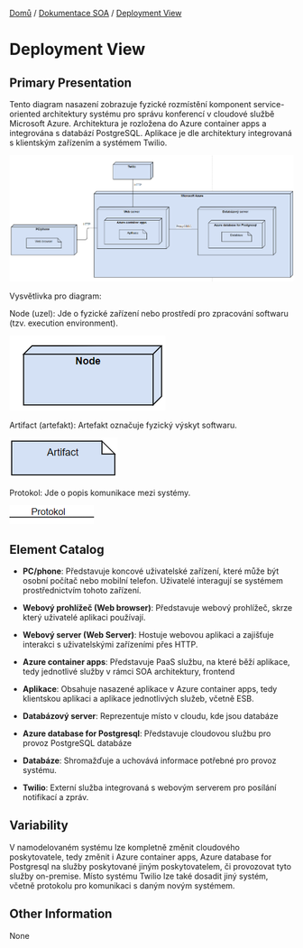 [Domů](/README.md) / [Dokumentace SOA](/Dokumentace/SOA/README.md) / [Deployment View](/Dokumentace/SOA/pages/deployment-view.md)

# Deployment View

## Primary Presentation

Tento diagram nasazení zobrazuje fyzické rozmístění komponent service-oriented architektury systému pro správu konferencí v cloudové službě Microsoft Azure. Architektura je rozložena do Azure container apps a integrována s databází PostgreSQL. Aplikace je dle architektury integrovaná s klientským zařízením a systémem Twilio.

![Deployment diagram](../assets/soa-deployment-diagram.png)

Vysvětlivka pro diagram:

Node (uzel): Jde o fyzické zařízení nebo prostředí pro zpracování softwaru (tzv. execution environment).

![Node](../assets/deployment-1.png)

Artifact (artefakt): Artefakt označuje fyzický výskyt softwaru.

![Artifact](../assets/deployment-2.png)

Protokol: Jde o popis komunikace mezi systémy.

![Protocol](../assets/deployment-3.png)

## Element Catalog

- **PC/phone**: Představuje koncové uživatelské zařízení, které může být osobní počítač nebo mobilní telefon. Uživatelé interagují se systémem prostřednictvím tohoto zařízení.

- **Webový prohlížeč (Web browser)**: Představuje webový prohlížeč, skrze který uživatelé aplikaci používají.
  
- **Webový server (Web Server)**: Hostuje webovou aplikaci a zajišťuje interakci s uživatelskými zařízeními přes HTTP.

- **Azure container apps**: Představuje PaaS službu, na které běží aplikace, tedy jednotlivé služby v rámci SOA architektury, frontend

- **Aplikace**: Obsahuje nasazené aplikace v Azure container apps, tedy klientskou aplikaci a aplikace jednotlivých služeb, včetně ESB.

- **Databázový server**: Reprezentuje místo v cloudu, kde jsou databáze

- **Azure database for Postgresql**: Představuje cloudovou službu pro provoz PostgreSQL databáze

- **Databáze**: Shromažďuje a uchovává informace potřebné pro provoz systému.

- **Twilio**: Externí služba integrovaná s webovým serverem pro posílání notifikací a zpráv.



## Variability
V namodelovaném systému lze kompletně změnit cloudového poskytovatele, tedy změnit i Azure container apps, Azure database for Postgresql na služby poskytované jiným poskytovatelem, či provozovat tyto služby on-premise. Místo systému Twilio lze také dosadit jiný systém, včetně protokolu pro komunikaci s daným novým systémem.

## Other Information
None
